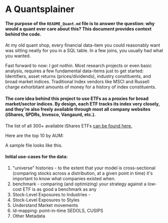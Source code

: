 # A Quantsplainer
#### The purpose of the `README_Quant.md` file is to answer the question: why would a quant ever care about this? This document provides context behind the code.

At my old quant shop, every financial data-item you could reasonably want was sitting neatly for you in a SQL table. 
In a few joins, you usually had what you wanted.

Fast forward to now: *I got nothin*. Most research projects or even basic analysis, requires a few fundamental data-items just to get started: Identifiers, asset returns (prices/dividends), industry constituents, and broad market indices. Traditional Index vendors like MSCI and Russell charge exhorbitant amounts of money for a history of index constituents. 

#### The core idea behind this project to use ETFs as a proxies for broad market/sector indices. By design, each ETF tracks its index very closely, and they're also freely available through most all company websites (iShares, SPDRs, Invesco, Vangaurd, etc.). 

The list of all 300+ available iShares ETFs [can be found here.](https://github.com/talsan/ishares/blob/master/ishares/data/ishares-etf-index.csv)

Here are the top 10 by AUM:
<to do>
  
A sample file looks like this.
<to do>
  
#### Initial use-cases for the data:
1. "universe" histories - to the extent that your model is cross-sectional (comparing stocks across a distribution, at a given point in time) it's important to know what companies existed when. 
2. benchmark - comparing (and optimizing) your strategy against a low-cost ETF is as good a benchmark as any
3. Stock-Level Exposures to Industries - 
4. Stock-Level Exposures to Styles
5. Understand Market movements
6. Id-mapping: point-in-time SEDOLS, CUSIPS
7. Other Metadata 
